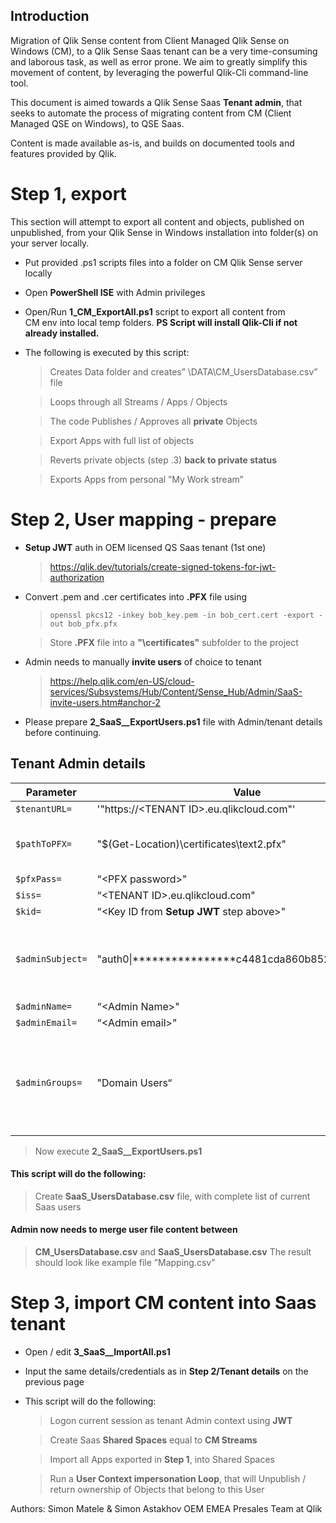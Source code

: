 ## Introduction

Migration of Qlik Sense content from Client Managed Qlik Sense on Windows (CM), to a Qlik Sense Saas tenant can be a very time-consuming and laborous task, as well as error prone. We aim to greatly simplify this movement of content, by leveraging the powerful Qlik-Cli command-line tool.  

This document is aimed towards a Qlik Sense Saas **Tenant admin**, that seeks to automate the process of migrating content from CM (Client Managed QSE on Windows), to QSE Saas.

Content is made available as-is, and builds on documented tools and features provided by Qlik.

# Step 1, export

This section will attempt to export all content and objects, published on unpublished, from your Qlik Sense in Windows installation into folder(s) on your server locally.

- Put provided .ps1 scripts files into a folder on CM Qlik Sense server locally
- Open **PowerShell ISE** with Admin privileges
- Open/Run **1_CM_ExportAll.ps1** script to export all content from  
CM env into local temp folders. **PS Script will install Qlik-Cli if not already installed.**
- The following is executed by this script:
	> Creates Data folder and creates” \DATA\CM_UsersDatabase.csv” file
	
	> Loops through all Streams / Apps / Objects
	
	> The code Publishes / Approves all **private** Objects
	
	>Export Apps with full list of objects

	>Reverts private objects (step .3) **back to private status**

	>Exports Apps from personal ”My Work stream”




# Step 2, User mapping - prepare

- **Setup JWT** auth in OEM licensed QS Saas tenant (1st one)
	> https://qlik.dev/tutorials/create-signed-tokens-for-jwt-authorization

- Convert .pem and .cer certificates into **.PFX** file using 
	> `openssl pkcs12 -inkey bob_key.pem -in bob_cert.cert -export -out bob_pfx.pfx`

	> Store **.PFX** file into a **"\certificates\"** subfolder to the project

- Admin needs to manually **invite users** of choice to tenant
	> https://help.qlik.com/en-US/cloud-services/Subsystems/Hub/Content/Sense_Hub/Admin/SaaS-invite-users.htm#anchor-2

- Please prepare **2_SaaS__ExportUsers.ps1** file with Admin/tenant details before continuing.

## Tenant Admin details

|Parameter                |Value                 | Comment |
|-------------------------|-----------------------------|----------|
|`$tenantURL=`            |'"https://\<TENANT ID>.eu.qlikcloud.com"'  ||
|`$pathToPFX=`            |"$(Get-Location)\certificates\text2.pfx"   |Use your converted .PFX file here|
|`$pfxPass=`              |“\<PFX password>"||
|`$iss=`                   |“\<TENANT ID>.eu.qlikcloud.com"||
|`$kid=`                   |“\<Key ID from **Setup JWT** step above>"||
|`$adminSubject=`          |"auth0\|****************c4481cda860b8526bdaf3241fc“|IDP Subject for Admin User from Users list in QMC|
|`$adminName=`              |“\<Admin Name>"||
|`$adminEmail=`              |“\<Admin email>"||
|`$adminGroups=`              |"Domain Users“|If you don’t use Groups, please leave Domain Users as default|

> Now execute **2_SaaS__ExportUsers.ps1**

#### This script will do the following:
> Create **SaaS_UsersDatabase.csv** file, with complete list of current Saas users

#### Admin now needs to merge user file content between
>**CM_UsersDatabase.csv** and  **SaaS_UsersDatabase.csv**
>The result should look like example file ”Mapping.csv”





# Step 3, import CM content into Saas tenant

- Open / edit **3_SaaS__ImportAll.ps1**

- Input the same details/credentials as in **Step 2/Tenant details** on the previous page

- This script will do the following:
	>Logon current session as tenant Admin context using **JWT**

	>Create Saas **Shared Spaces** equal to **CM Streams**

	>Import all Apps exported in **Step 1**, into Shared Spaces

	>Run a **User Context impersonation Loop**, that will Unpublish / return ownership of Objects that belong to this User


Authors: Simon Matele & Simon Astakhov
OEM EMEA Presales Team at Qlik
